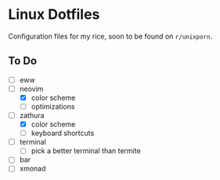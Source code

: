 # Linux Dotfiles

Configuration files for my rice, soon to be found on `r/unixporn`.

## To Do

- [ ] eww
- [ ] neovim
    - [x] color scheme
    - [ ] optimizations
- [ ] zathura
    - [x] color scheme
    - [ ] keyboard shortcuts
- [ ] terminal
    - [ ] pick a better terminal than termite
- [ ] bar
- [ ] xmonad
